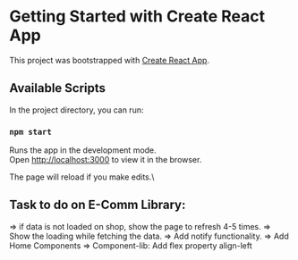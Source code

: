# Getting Started with Create React App

This project was bootstrapped with [Create React App](https://github.com/facebook/create-react-app).

## Available Scripts

In the project directory, you can run:

### `npm start`

Runs the app in the development mode.\
Open [http://localhost:3000](http://localhost:3000) to view it in the browser.

The page will reload if you make edits.\

## Task to do on E-Comm Library:

=> if data is not loaded on shop, show the page to refresh 4-5 times.
=> Show the loading while fetching the data.
=> Add notify functionality.
=> Add Home Components
=> Component-lib: Add flex property align-left
